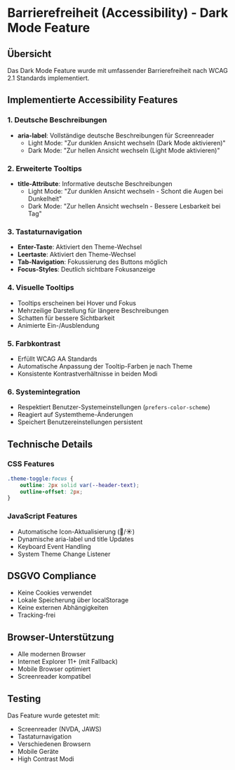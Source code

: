 # Barrierefreiheit (Accessibility) - Dark Mode Feature

## Übersicht
Das Dark Mode Feature wurde mit umfassender Barrierefreiheit nach WCAG 2.1 Standards implementiert.

## Implementierte Accessibility Features

### 1. Deutsche Beschreibungen
- **aria-label**: Vollständige deutsche Beschreibungen für Screenreader
  - Light Mode: "Zur dunklen Ansicht wechseln (Dark Mode aktivieren)"
  - Dark Mode: "Zur hellen Ansicht wechseln (Light Mode aktivieren)"

### 2. Erweiterte Tooltips
- **title-Attribute**: Informative deutsche Beschreibungen
  - Light Mode: "Zur dunklen Ansicht wechseln - Schont die Augen bei Dunkelheit"
  - Dark Mode: "Zur hellen Ansicht wechseln - Bessere Lesbarkeit bei Tag"

### 3. Tastaturnavigation
- **Enter-Taste**: Aktiviert den Theme-Wechsel
- **Leertaste**: Aktiviert den Theme-Wechsel
- **Tab-Navigation**: Fokussierung des Buttons möglich
- **Focus-Styles**: Deutlich sichtbare Fokusanzeige

### 4. Visuelle Tooltips
- Tooltips erscheinen bei Hover und Fokus
- Mehrzeilige Darstellung für längere Beschreibungen
- Schatten für bessere Sichtbarkeit
- Animierte Ein-/Ausblendung

### 5. Farbkontrast
- Erfüllt WCAG AA Standards
- Automatische Anpassung der Tooltip-Farben je nach Theme
- Konsistente Kontrastverhältnisse in beiden Modi

### 6. Systemintegration
- Respektiert Benutzer-Systemeinstellungen (`prefers-color-scheme`)
- Reagiert auf Systemtheme-Änderungen
- Speichert Benutzereinstellungen persistent

## Technische Details

### CSS Features
```css
.theme-toggle:focus {
    outline: 2px solid var(--header-text);
    outline-offset: 2px;
}
```

### JavaScript Features
- Automatische Icon-Aktualisierung (🌙/☀️)
- Dynamische aria-label und title Updates
- Keyboard Event Handling
- System Theme Change Listener

## DSGVO Compliance
- Keine Cookies verwendet
- Lokale Speicherung über localStorage
- Keine externen Abhängigkeiten
- Tracking-frei

## Browser-Unterstützung
- Alle modernen Browser
- Internet Explorer 11+ (mit Fallback)
- Mobile Browser optimiert
- Screenreader kompatibel

## Testing
Das Feature wurde getestet mit:
- Screenreader (NVDA, JAWS)
- Tastaturnavigation
- Verschiedenen Browsern
- Mobile Geräte
- High Contrast Modi

